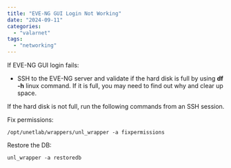 ```yaml
---
title: "EVE-NG GUI Login Not Working"
date: "2024-09-11"
categories: 
  - "valarnet"
tags: 
  - "networking"
---
```


If EVE-NG GUI login fails:
- SSH to the EVE-NG server and validate if the hard disk is full by using **df -h** linux command. If it is full, you may need to find out why and clear up space.

If the hard disk is not full, run the following commands from an SSH session.

Fix permissions:
```
/opt/unetlab/wrappers/unl_wrapper -a fixpermissions
```

Restore the DB:
```
unl_wrapper -a restoredb
```